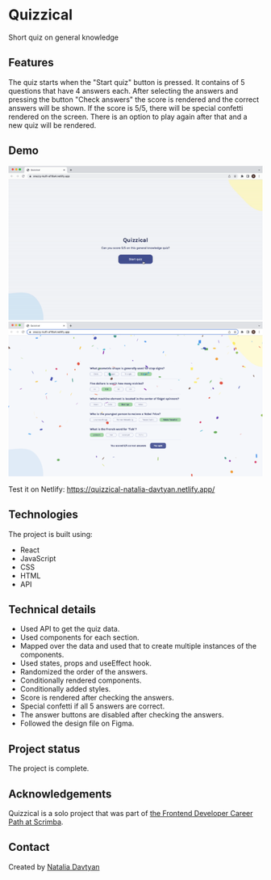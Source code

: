# Quizzical

Short quiz on general knowledge

## Features
The quiz starts when the "Start quiz" button is pressed. It contains of 5 questions that have 4 answers each. After selecting the answers and pressing the button "Check answers" the score is rendered and the correct answers will be shown. If the score is 5/5, there will be special confetti rendered on the screen. There is an option to play again after that and a new quiz will be rendered.

## Demo
![The demonstration](demo/quizzical.gif)
![The demonstration of confetti](demo/quizzical-confetti.png)

Test it on Netlify: https://quizzical-natalia-davtyan.netlify.app/

## Technologies
The project is built using:
* React
* JavaScript
* CSS
* HTML
* API

## Technical details
* Used API to get the quiz data.
* Used components for each section.
* Mapped over the data and used that to create multiple instances of the components.
* Used states, props and useEffect hook.
* Randomized the order of the answers.
* Conditionally rendered components.
* Conditionally added styles.
* Score is rendered after checking the answers.
* Special confetti if all 5 answers are correct.
* The answer buttons are disabled after checking the answers.
* Followed the design file on Figma.

## Project status
The project is complete.

## Acknowledgements
Quizzical is a solo project that was part of [the Frontend Developer Career Path at Scrimba](https://scrimba.com/learn/frontend).

## Contact
Created by [Natalia Davtyan](https://github.com/nataliadavtyan)

